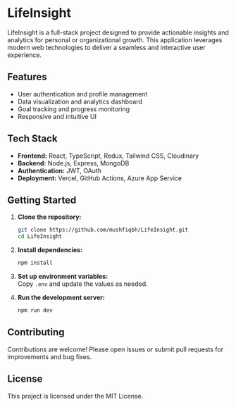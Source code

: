 # LifeInsight

LifeInsight is a full-stack project designed to provide actionable insights and analytics for personal or organizational growth. This application leverages modern web technologies to deliver a seamless and interactive user experience.

## Features

- User authentication and profile management
- Data visualization and analytics dashboard
- Goal tracking and progress monitoring
- Responsive and intuitive UI

## Tech Stack

- **Frontend:** React, TypeScript, Redux, Tailwind CSS, Cloudinary
- **Backend:** Node.js, Express, MongoDB
- **Authentication:** JWT, OAuth
- **Deployment:** Vercel, GitHub Actions, Azure App Service

## Getting Started

1. **Clone the repository:**
    ```bash
    git clone https://github.com/mushfiqbh/LifeInsight.git
    cd LifeInsight
    ```

2. **Install dependencies:**
    ```bash
    npm install
    ```

3. **Set up environment variables:**  
    Copy `.env` and update the values as needed.

4. **Run the development server:**
    ```bash
    npm run dev
    ```

## Contributing

Contributions are welcome! Please open issues or submit pull requests for improvements and bug fixes.

## License

This project is licensed under the MIT License.
